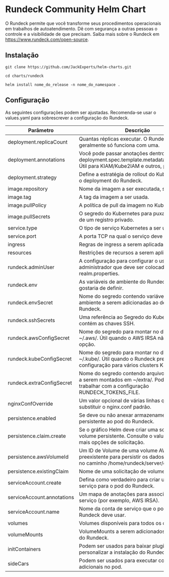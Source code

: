 # Rundeck Community Helm Chart

O Rundeck permite que você transforme seus procedimentos operacionais em trabalhos de autoatendimento. Dê com segurança a outras pessoas o controle e a visibilidade de que precisam. Saiba mais sobre o Rundeck em https://www.rundeck.com/open-source.


## Instalação

    git clone https://github.com/JackExperts/helm-charts.git

    cd charts/rundeck

    helm install nome_do_release -n nome_do_namespace .

## Configuração

As seguintes configurações podem ser ajustadas. Recomenda-se usar o values.yaml para sobrescrever a configuração do Rundeck.


Parâmetro | Descrição | Padrão
--------- | ----------- | -------
deployment.replicaCount | Quantas réplicas executar. O Rundeck geralmente só funciona com uma. | 1
deployment.annotations | Você pode passar anotações dentro de deployment.spec.template.metadata.annotations. Útil para KIAM/Kube2IAM e outros, por exemplo.	 | {}
deployment.strategy | Define a estratégia de rollout do Kubernetes para o deployment do Rundeck.	 | { type: RollingUpdate }
image.repository | Nome da imagem a ser executada, sem a tag.	 | [rundeck/rundeck](https://github.com/rundeck/rundeck)
image.tag | A tag da imagem a ser usada. | 4.17.0
image.pullPolicy | A política de pull da imagem no Kubernetes. | IfNotPresent
image.pullSecrets | O segredo do Kubernetes para puxar a imagem de um registro privado. | None
service.type | O tipo de serviço Kubernetes a ser usado. | ClusterIP
service.port | A porta TCP na qual o serviço deve ouvir. | 80
ingress | Regras de ingress a serem aplicadas.	 | None
resources | Restrições de recursos a serem aplicadas.	| None
rundeck.adminUser | A configuração para configurar o usuário administrador que deve ser colocado no arquivo realm.properties.	 | "admin:admin,user,admin,architect,deploy,build"
rundeck.env | As variáveis de ambiente do Rundeck que você gostaria de definir. | Variáveis padrão fornecidas no arquivo docker |
rundeck.envSecret | Nome do segredo contendo variáveis de ambiente a serem adicionadas ao deployment do Rundeck. | ""
rundeck.sshSecrets | Uma referência ao Segredo do Kubernetes que contém as chaves SSH. | ""
rundeck.awsConfigSecret | Nome do segredo para montar no diretório ~/.aws/. Útil quando o AWS IRSA não é uma opção. | ""
rundeck.kubeConfigSecret | Nome do segredo para montar no diretório ~/.kube/. Útil quando o Rundeck precisa de configuração para vários clusters K8s.	| ""
rundeck.extraConfigSecret | Nome do segredo contendo arquivos adicionais a serem montados em ~/extra/. Pode ser útil ao trabalhar com a configuração RUNDECK_TOKENS_FILE.	| ""
nginxConfOverride | Um valor opcional de várias linhas que pode substituir o nginx.conf padrão.	 | ""
persistence.enabled |Se deve ou não anexar armazenamento persistente ao pod do Rundeck.	| false
persistence.claim.create | Se o gráfico Helm deve criar uma solicitação de volume persistente. Consulte o values.yaml para mais opções de solicitação. | false
persistence.awsVolumeId | Um ID de Volume de uma volume AWS EBS preexistente para persistir os dados do Rundeck no caminho /home/rundeck/server/data.	| None
persistence.existingClaim | Nome de uma solicitação de volume existente.
serviceAccount.create | Defina como verdadeiro para criar uma conta de serviço para o pod do Rundeck.	 | false
serviceAccount.annotations | Um mapa de anotações para associar à conta de serviço (por exemplo, AWS IRSA).	 | {}
serviceAccount.name | Nome da conta de serviço que o pod do Rundeck deve usar. | ""
volumes | Volumes disponíveis para todos os contêineres. | ""
volumeMounts | VolumeMounts a serem adicionados ao contêiner do Rundeck. | ""
initContainers | Podem ser usados para baixar plugins ou personalizar a instalação do Rundeck. | ""
sideCars | Podem ser usados para executar contêineres adicionais no pod. | ""

